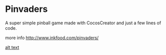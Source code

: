 # Pinvaders
A super simple pinball game made with CocosCreator and just a few lines of code.

more info
http://www.inkfood.com/pinvaders/

[alt text](https://github.com/inkfood/pinvader/inGameScreen_small.png "Logo Title Text 1")
